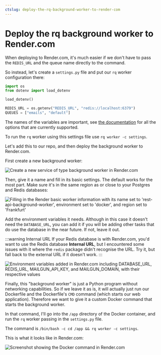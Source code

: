 ```yaml
---
ctslug: deploy-the-rq-background-worker-to-render-com
---
```


# Deploy the rq background worker to Render.com

When deploying to Render.com, it's much easier if we don't have to pass the `REDIS_URL` and the queue name directly to the command.

So instead, let's create a `settings.py` file and put our `rq` worker configuration there:

```python title="settings.py"
import os
from dotenv import load_dotenv

load_dotenv()

REDIS_URL = os.getenv("REDIS_URL", "redis://localhost:6379")
QUEUES = ["emails", "default"]
```

The names of the variables are important, see [the documentation](https://python-rq.org/docs/workers/#using-a-config-file) for all the options that are currently supported.

To run the `rq` worker using this settings file use `rq worker -c settings`.

Let's add this to our repo, and then deploy the background worker to Render.com.

First create a new background worker:

![Create a new service of type background worker in Render.com](https://res.cloudinary.com/teclado/image/upload/v1689180804/courses/rest-apis-flask-python/render-create-bg-worker_agtqej.png)

Then, give it a name and fill in its basic settings. The default works for the most part. Make sure it's in the same region as or close to your Postgres and Redis databases:

![Filling in the Render basic worker information with its name set to 'rest-api-background-worker', environment set to 'docker', and region set to 'Frankfurt'](https://res.cloudinary.com/teclado/image/upload/v1689180803/courses/rest-apis-flask-python/render-bg-worker-basic-settings_tu8vkz.png)

Add the environment variables it needs. Although in this case it doesn't need the `DATABASE_URL`, you can add it if you will be adding other tasks that do use the database in the near future. If not, leave it out.

:::warning Internal URL
If your Redis database is with Render.com, you'd want to use the Redis database **Internal URL**, but I encountered some issues with it where the `redis` package didn't recognise the URL. Try it, but fall back to the external URL if it doesn't work.
:::

![Environment variables added in Render.com including DATABASE_URL, REDIS_URL, MAILGUN_API_KEY, and MAILGUN_DOMAIN, with their respective values](https://res.cloudinary.com/teclado/image/upload/v1689180803/courses/rest-apis-flask-python/render-bg-worker-env-vars_zmgmwp.png)

Finally, this "background worker" is just a Python program without networking capabilities. So if we leave it as is, it will actually just run our Dockerfile and the Dockerfile's `CMD` command (which starts our web application). Therefore we want to give it a custom Docker command that starts the background worker.

In that command, I'll go into the `/app` directory of the Docker container, and run the `rq` worker passing in the `settings.py` file.

The command is `/bin/bash -c cd /app && rq worker -c settings`.

This is what it looks like in Render.com:

![Screenshot showing the Docker command in Render.com](https://res.cloudinary.com/teclado/image/upload/v1689180803/courses/rest-apis-flask-python/render-bg-worker-docker-command_jezho0.png)